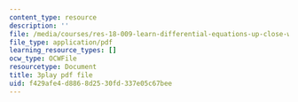 ```yaml
---
content_type: resource
description: ''
file: /media/courses/res-18-009-learn-differential-equations-up-close-with-gilbert-strang-and-cleve-moler-fall-2015/f429afe4d8868d2530fd337e05c67bee_N6pc8Axv3Gs.pdf
file_type: application/pdf
learning_resource_types: []
ocw_type: OCWFile
resourcetype: Document
title: 3play pdf file
uid: f429afe4-d886-8d25-30fd-337e05c67bee
---
```

